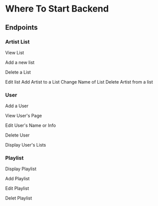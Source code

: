 # Where To Start Backend

## Endpoints

### Artist List

View List

Add a new list

Delete a List

Edit list
	Add Artist to a List
	Change Name of List
  Delete Artist from a list

### User

Add a User

View User's Page

Edit User's Name or Info

Delete User

Display User's Lists



### Playlist

Display Playlist

Add Playlist

Edit Playlist

Delet Playlist


